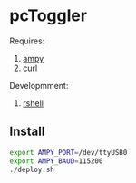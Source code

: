 # pcToggler

Requires:

1. [ampy](https://github.com/pycampers/ampy)
2. curl

Developmment:

1. [rshell](https://github.com/dhylands/rshell)

## Install
```bash
export AMPY_PORT=/dev/ttyUSB0 
export AMPY_BAUD=115200
./deploy.sh
```

